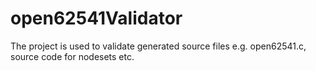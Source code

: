 # open62541Validator
The project is used to validate generated source files e.g. open62541.c,  source code for nodesets etc.
